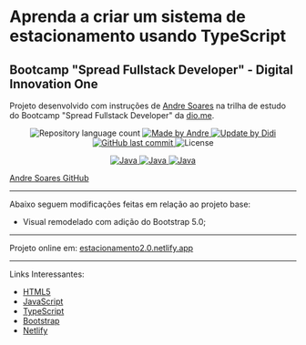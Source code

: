 # Aprenda a criar um sistema de estacionamento usando TypeScript

## Bootcamp "Spread Fullstack Developer" - Digital Innovation One

Projeto desenvolvido com instruções de [Andre Soares] na trilha de estudo do Bootcamp "Spread Fullstack Developer" da [dio.me].

<p align="center">
	<img alt="Repository language count" src="https://img.shields.io/github/languages/count/didifive/estacionamento2.0-typescript">
	<a href="https://www.linkedin.com/in/andre-soares-dev/">
		<img alt="Made by Andre" src="https://img.shields.io/badge/made%20by-Andre-blue">
	</a>
	<a href="https://www.linkedin.com/in/luis-carlos-zancanela/">
		<img alt="Update by Didi" src="https://img.shields.io/badge/update%20by-Didi-green">
	</a>
	<a href="https://github.com/didifive/estacionamento2.0-typescript/commits/master">
		<img alt="GitHub last commit" src="https://img.shields.io/github/last-commit/didifive/estacionamento2.0-typescript?color=blue">
	</a>
	<img alt="License" src="https://img.shields.io/badge/license-MIT-brightgreen?color=blue">
</p>

<p align="center">
  <a href="https://developer.mozilla.org/pt-BR/docs/Web/JavaScript/Guide/Introduction">
	  <img alt="Java" src="https://img.shields.io/static/v1?color=yellow&label=Dev&message=JavaScript&style=for-the-badge&logo=Javascript">
	</a>
	<a href="https://www.typescriptlang.org/">
	  <img alt="Java" src="https://img.shields.io/static/v1?color=blue&label=Dev&message=TypeScript&style=for-the-badge&logo=TypeScript">
	</a>
  <a href="https://www.w3schools.com/html/">
	  <img alt="Java" src="https://img.shields.io/static/v1?color=red&label=Dev&message=HTML5&style=for-the-badge&logo=HTML5">
	</a>
</p>

[Andre Soares GitHub]

---

Abaixo seguem modificações feitas em relação ao projeto base:

* Visual remodelado com adição do Bootstrap 5.0;



---

Projeto online em: [estacionamento2.0.netlify.app](https://estacionamento2.0.netlify.app)  


---

Links Interessantes:

* [HTML5]
* [JavaScript]
* [TypeScript]
* [Bootstrap]
* [Netlify]

[dio.me]: https://dio.me/
[Andre Soares]: https://www.linkedin.com/in/andre-soares-dev/
[Andre Soares GitHub]: https://github.com/soaresderik
[didifive/estacionamento2.0-typescript]: https://github.com/didifive/estacionamento2.0-typescript
[HTML5]: https://www.w3schools.com/html/
[JavaScript]: https://developer.mozilla.org/pt-BR/docs/Web/JavaScript/Guide/Introduction
[TypeScript]: https://www.typescriptlang.org/
[Bootstrap]: https://getbootstrap.com/
[Netlify]: https://www.netlify.com/